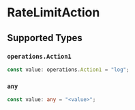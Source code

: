 # RateLimitAction


## Supported Types

### `operations.Action1`

```typescript
const value: operations.Action1 = "log";
```

### `any`

```typescript
const value: any = "<value>";
```

